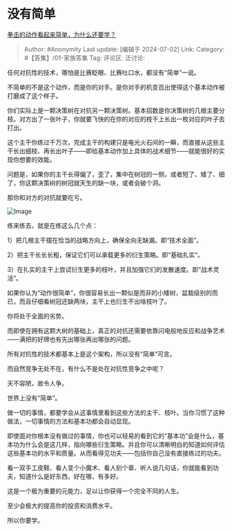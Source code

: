 # 没有简单
[拳击的动作看起来简单，为什么还要学？](https://www.zhihu.com/question/433451128/answer/3549068711)

> Author: #Anonymity
> Last update: [编辑于 2024-07-02]
> Link:
> Category: #【答集】/01-家族答集 
> Tag: 
> 评论区:
> 泛讨论:

任何对抗性的技术，哪怕是比赛眨眼、比赛吐口水，都没有“简单”一说。

不简单的不是这个动作，而是你的对手。是你对手的机变百出使得这个基本动作被打磨成了这个样子。

你们实际上是一颗决策树在对抗另一颗决策树。基本招数是你决策树的几根主要分枝。对方出了一张叶子，你就要飞快的在你的对应的枝干上长出一枚对应的叶子去打出。

这个主干你练过千万次，完成主干的构建只是电光火石间的一瞬，而直接从这些主干长出细枝、再长出叶子——即给基本动作加上具体的战术细节——就能很好的实现你想要的效能。

问题是，如果你的主干长得偏了，歪了，集中在树冠的一侧，或者短了、矮了、细了，你这颗决策树的树冠就天生的缺一块，或者会破个洞。

那你和对方的对抗就要吃亏。

![Image](https://picx.zhimg.com/50/v2-c87f2414da2b33a4495f622354bca610_720w.jpg?source=2c26e567)

练来练去，就是在练这么几个点：

1）把几根主干摆在恰当的战略方向上，确保全向无缺漏。即“技术全面”。

2）把主干长长长粗，保证它们可以承载更多的衍生策略。即“基础扎实”。

3）在扎实的主干上尝试衍生更多的枝叶，并且加强它们的发散速度。即“战术灵活”。

如果你认为“动作很简单”，你很容易长出一颗似是而非的小矮树，盆栽级别的而已，而且仔细看树冠还缺两块，主干上也衍生不出啥枝叶了。

你将处于全面的劣势。

而即使在拥有这颗大树的基础上，真正的对抗还需要依靠闪电般地反应和战争艺术——满把的好牌也有先出哪张再出哪张的问题。

所有对抗性的技术都基本上是这个架构，所以没有“简单”可言。

而自然竞争无处不在，有什么不是处在对抗性竞争之中呢？

天不容陋，故令人争。

世界上没有“简单”。

做一切的事情，都要学会从这事情里看到这些方法的主干、枝叶。当你习惯了这种做法，一切事情的方法和基本功都会自动显现。

即使面对你根本没有做过的事情，你也可以轻易的看到它的“基本功”会是什么，基本功为什么会是这几样，指向哪些衍生策略。并且你可以清晰明白的知道如何评估这些基本功的水平和质量。从而看得见功夫——包括你自己没有直接练过的功夫。

看一双手工皮鞋、看人变个小魔术、看人刻个章、听人说几句话，你就能看到功夫，知道什么是好东西，好在哪，有多好。

这是一个极为重要的元能力，足以让你获得一个完全不同的人生。

至少会极大的提高你的投资和消费水平。

所以你要学。